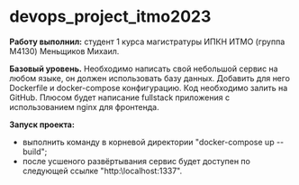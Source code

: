 # devops_project_itmo2023

<b>Работу выполнил:</b> студент 1 курса магистратуры ИПКН ИТМО (группа M4130) Меньщиков Михаил.


<b>Базовый уровень.</b> Необходимо написать свой небольшой сервис на любом языке, он должен использовать базу данных. Добавить для него Dockerfile и docker-compose конфигурацию. Код необходимо залить на GitHub. Плюсом будет написание fullstack приложения с использованием nginx для фронтенда.

<b>Запуск проекта:</b>

* выполнить команду в корневой директории "docker-compose up --build";
* после усшеного развёртывания сервис будет доступен по следующей ссылке "http:\\localhost:1337".
